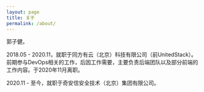 ```yaml
---
layout: page
title: 关于
permalink: /about/
---
```


郭子健。

2018.05 - 2020.11，就职于同方有云（北京）科技有限公司（前UnitedStack）。前期参与DevOps相关的工作，后因工作需要，主要负责后端团队以及部分前端的工作内容。于2020年11月离职。

2020.11 - 至今，就职于奇安信安全技术（北京）集团有限公司。
